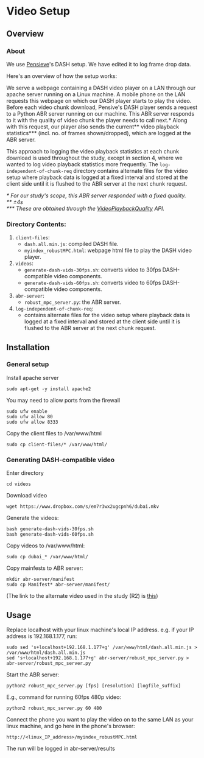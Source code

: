 # Video Setup

## Overview

### About

We use [Pensieve](https://github.com/hongzimao/pensieve)'s DASH setup. We have edited it to log frame drop data. 

Here's an overview of how the setup works:

We serve a webpage containing a DASH video player on a LAN through our apache server running on a Linux machine. A mobile phone on the LAN requests this webpage on which our DASH player starts to play the video. Before each video chunk download, Pensive's DASH player sends a request to a Python ABR server running on our machine. This ABR server responds to it with the quality of video chunk the player needs to call next.* Along with this request, our player also sends the current** video playback statistics*** (incl. no. of frames shown/dropped), which are logged at the ABR server.

This approach to logging the video playback statistics at each chunk download is used throughout the study, except in section 4, where we wanted to log video playback statistics more frequently. The  `log-independent-of-chunk-req` directory contains alternate files for the video setup where playback data is logged at a fixed interval and stored at the client side until it is flushed to the ABR server at the next chunk request.

*\* For our study's scope, this ABR server responded with a fixed quality.*
<br>
*\*\* ±4s*
<br>
*\*\*\* These are obtained through the [VideoPlaybackQuality](https://developer.mozilla.org/en-US/docs/Web/API/VideoPlaybackQuality) API.*

### Directory Contents:
1. `client-files`:
    - `dash.all.min.js`: compiled DASH file.
    - `myindex_robustMPC.html`: webpage html file to play the DASH video player.
2. `videos`:
    - `generate-dash-vids-30fps.sh`: converts video to 30fps DASH-compatible video components.
    - `generate-dash-vids-60fps.sh`: converts video to 60fps DASH-compatible video components.
3. `abr-server`:
    - `robust_mpc_server.py`: the ABR server.
4. `log-independent-of-chunk-req`:
    - contains alternate files for the video setup where playback data is logged at a fixed interval and stored at the client side until it is flushed to the ABR server at the next chunk request.

## Installation

### General setup

Install apache server
```
sudo apt-get -y install apache2
```

You may need to allow ports from the firewall
```
sudo ufw enable
sudo ufw allow 80
sudo ufw allow 8333
```

Copy the client files to /var/www/html
```
sudo cp client-files/* /var/www/html/
```

### Generating DASH-compatible video

Enter directory
```
cd videos
```

Download video
```
wget https://www.dropbox.com/s/em7r3wx2ugcpnh6/dubai.mkv
```

Generate the videos:
```
bash generate-dash-vids-30fps.sh
bash generate-dash-vids-60fps.sh
```

Copy videos to /var/www/html:
```
sudo cp dubai_* /var/www/html/
```

Copy mainfests to ABR server:
```
mkdir abr-server/manifest
sudo cp Manifest* abr-server/manifest/
```

(The link to the alternate video used in the study (R2) is [this](https://www.dropbox.com/s/syj4ca9uuvuv4gp/laluna.mkv))

## Usage

Replace localhost with your linux machine's local IP address. e.g. if your IP address is 192.168.1.177, run: 
```
sudo sed 's+localhost+192.168.1.177+g' /var/www/html/dash.all.min.js > /var/www/html/dash.all.min.js
sed 's+localhost+192.168.1.177+g' abr-server/robust_mpc_server.py > abr-server/robust_mpc_server.py
```

Start the ABR server:
```
python2 robust_mpc_server.py [fps] [resolution] [logfile_suffix]
```
E.g., command for running 60fps 480p video:
```
python2 robust_mpc_server.py 60 480
```

Connect the phone you want to play the video on to the same LAN as your linux machine, and go here in the phone's browser:
```
http://<linux_IP_address>/myindex_robustMPC.html
```

The run will be logged in abr-server/results

